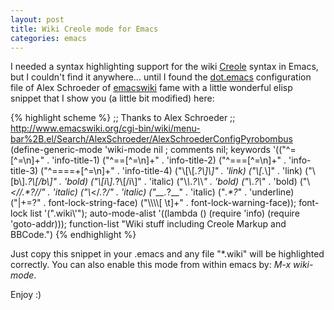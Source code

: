 ```yaml
---
layout: post
title: Wiki Creole mode for Emacs
categories: emacs
---
```


I needed a syntax highlighting support for the wiki [Creole](http://www.wikicreole.org/wiki/Creole1.0) syntax in Emacs, but I couldn't find it anywhere... until I found the [dot.emacs](http://www.emacswiki.org/cgi-bin/wiki/menu-bar%2B.el/Search/AlexSchroeder/AlexSchroederConfigPyrobombus) configuration file of Alex Schroeder of [emacswiki](http://www.emacswiki.org) fame with a little wonderful elisp snippet that I show you (a little bit modified) here:

{% highlight scheme %}
;; Thanks to Alex Schroeder
;; http://www.emacswiki.org/cgi-bin/wiki/menu-bar%2B.el/Search/AlexSchroeder/AlexSchroederConfigPyrobombus
(define-generic-mode 'wiki-mode 
  nil ; comments 
  nil; keywords 
  '(("^=[^=\n]+" . 'info-title-1)
    ("^==[^=\n]+" . 'info-title-2)
    ("^===[^=\n]+" . 'info-title-3)
    ("^====+[^=\n]+" . 'info-title-4)
    ("\\[\\[.*?\\]\\]" . 'link)
    ("\\[.*\\]" . 'link)
    ("\\[b\\].*?\\[/b\\]" . 'bold)
    ("\\[i\\].*?\\[/i\\]" . 'italic)
    ("\\*\\*.*?\\*\\*" . 'bold)
    ("\\*.*?\\*" . 'bold)
    ("\\_<//.*?//" . 'italic)
    ("\\_</.*?/" . 'italic)
    ("__.*?__" . 'italic)
    ("_.*?_" . 'underline)
    ("|+=?" . font-lock-string-face)
    ("\\\\\\\\[ \t]+" . font-lock-warning-face)); font-lock list
  '(".wiki\\'"); auto-mode-alist
  '((lambda () (require 'info) (require 'goto-addr))); function-list
  "Wiki stuff including Creole Markup and BBCode.")
{% endhighlight %}

Just copy this snippet in your .emacs and any file "*.wiki" will be highlighted correctly. You can also enable this mode from within emacs by: *M-x wiki-mode*.

Enjoy :)
